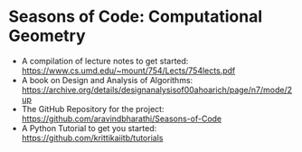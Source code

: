 # Seasons of Code: Computational Geometry

 - A compilation of lecture notes to get started: https://www.cs.umd.edu/~mount/754/Lects/754lects.pdf
 - A book on Design and Analysis of Algorithms: https://archive.org/details/designanalysisof00ahoarich/page/n7/mode/2up
 - The GitHub Repository for the project: https://github.com/aravindbharathi/Seasons-of-Code
 - A Python Tutorial to get you started: https://github.com/krittikaiitb/tutorials
